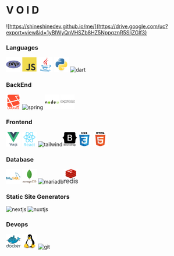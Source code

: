 
# V O I D

![https://shineshinedev.github.io/me/](https://drive.google.com/uc?export=view&id=1yBlWyQnVHSZb8HZ5NppqznR5SljZGlf3)
###  Languages

<img src="https://raw.githubusercontent.com/devicons/devicon/master/icons/php/php-original.svg" alt="php" width="40" height="40"/>    <img src="https://raw.githubusercontent.com/devicons/devicon/master/icons/javascript/javascript-original.svg" alt="javascript" width="40" height="40"/>    <img src="https://raw.githubusercontent.com/devicons/devicon/master/icons/java/java-original.svg" alt="java" width="40" height="40"/>  <img src="https://raw.githubusercontent.com/devicons/devicon/master/icons/python/python-original.svg" alt="python" width="40" height="40"/>     <img src="https://www.vectorlogo.zone/logos/dartlang/dartlang-icon.svg" alt="dart" width="40" height="40"/>



### BackEnd 
<img src="https://raw.githubusercontent.com/devicons/devicon/master/icons/laravel/laravel-plain-wordmark.svg" alt="laravel" width="40" height="40"/>       <img src="https://www.vectorlogo.zone/logos/springio/springio-icon.svg" alt="spring" width="40" height="40"/>          <img src="https://raw.githubusercontent.com/devicons/devicon/master/icons/nodejs/nodejs-original-wordmark.svg" alt="nodejs" width="40" height="40"/>            <img src="https://raw.githubusercontent.com/devicons/devicon/master/icons/express/express-original-wordmark.svg" alt="express" width="40" height="40" sytle="border:1px soild black" />



### Frontend

<img
        src="https://raw.githubusercontent.com/devicons/devicon/master/icons/vuejs/vuejs-original-wordmark.svg"
        alt="vuejs" width="40" height="40" />     <img
            src="https://raw.githubusercontent.com/devicons/devicon/master/icons/react/react-original-wordmark.svg"
            alt="react" width="40" height="40" />   <img src="https://www.vectorlogo.zone/logos/tailwindcss/tailwindcss-icon.svg" alt="tailwind" width="40" height="40"/><img
            src="https://raw.githubusercontent.com/devicons/devicon/master/icons/bootstrap/bootstrap-plain-wordmark.svg"
            alt="bootstrap" width="40" height="40" /><img src="https://raw.githubusercontent.com/devicons/devicon/master/icons/css3/css3-original-wordmark.svg" alt="css3" width="40" height="40" /> <img
            src="https://raw.githubusercontent.com/devicons/devicon/master/icons/html5/html5-original-wordmark.svg"
            alt="html5" width="40" height="40" />



### Database

 <img src="https://raw.githubusercontent.com/devicons/devicon/master/icons/mysql/mysql-original-wordmark.svg" alt="mysql" width="40" height="40"/> <img src="https://raw.githubusercontent.com/devicons/devicon/master/icons/mongodb/mongodb-original-wordmark.svg" alt="mongodb" width="40" height="40"/> <img src="https://www.vectorlogo.zone/logos/mariadb/mariadb-icon.svg" alt="mariadb" width="40" height="40"/><img src="https://raw.githubusercontent.com/devicons/devicon/master/icons/redis/redis-original-wordmark.svg" alt="redis" width="40" height="40"/> 

### Static Site Generators

<img src="https://cdn.worldvectorlogo.com/logos/nextjs-2.svg" alt="nextjs" width="40" height="40" />        <img
            src="https://www.vectorlogo.zone/logos/nuxtjs/nuxtjs-icon.svg" alt="nuxtjs" width="40" height="40" />      



### Devops

 <img src="https://raw.githubusercontent.com/devicons/devicon/master/icons/docker/docker-original-wordmark.svg" alt="docker" width="40" height="40"/>     <img src="https://raw.githubusercontent.com/devicons/devicon/master/icons/linux/linux-original.svg" alt="linux" width="40" height="40"/>     <img src="https://www.vectorlogo.zone/logos/git-scm/git-scm-icon.svg" alt="git" width="40" height="40"/>  

 

